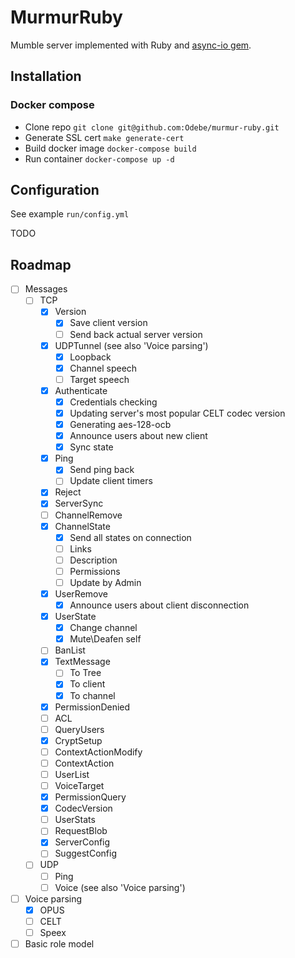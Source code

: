 # MurmurRuby
Mumble server implemented with Ruby and [async-io gem](https://github.com/socketry/async-io).

## Installation
### Docker compose
* Clone repo `git clone git@github.com:Odebe/murmur-ruby.git`
* Generate SSL cert `make generate-cert`
* Build docker image `docker-compose build`
* Run container `docker-compose up -d`

## Configuration
See example `run/config.yml`

TODO

## Roadmap
- [ ] Messages
  - [ ] TCP
    - [x] Version
      - [x] Save client version
      - [ ] Send back actual server version
    - [x] UDPTunnel (see also 'Voice parsing')
      - [x] Loopback
      - [x] Channel speech
      - [ ] Target speech
    - [x] Authenticate
      - [x] Credentials checking
      - [x] Updating server's most popular CELT codec version
      - [x] Generating aes-128-ocb
      - [x] Announce users about new client
      - [x] Sync state
    - [x] Ping
      - [x] Send ping back
      - [ ] Update client timers
    - [x] Reject
    - [x] ServerSync
    - [ ] ChannelRemove
    - [x] ChannelState
      - [x] Send all states on connection
      - [ ] Links
      - [ ] Description
      - [ ] Permissions
      - [ ] Update by Admin
    - [x] UserRemove
      - [x] Announce users about client disconnection
    - [x] UserState
      - [x] Change channel
      - [x] Mute\Deafen self
    - [ ] BanList
    - [x] TextMessage
      - [ ] To Tree
      - [x] To client
      - [x] To channel
    - [x] PermissionDenied
    - [ ] ACL
    - [ ] QueryUsers
    - [x] CryptSetup
    - [ ] ContextActionModify
    - [ ] ContextAction
    - [ ] UserList
    - [ ] VoiceTarget
    - [x] PermissionQuery
    - [x] CodecVersion
    - [ ] UserStats
    - [ ] RequestBlob
    - [x] ServerConfig
    - [ ] SuggestConfig
  - [ ] UDP
    - [ ] Ping
    - [ ] Voice (see also 'Voice parsing')
- [ ] Voice parsing
  - [x] OPUS
  - [ ] CELT
  - [ ] Speex
- [ ] Basic role model
